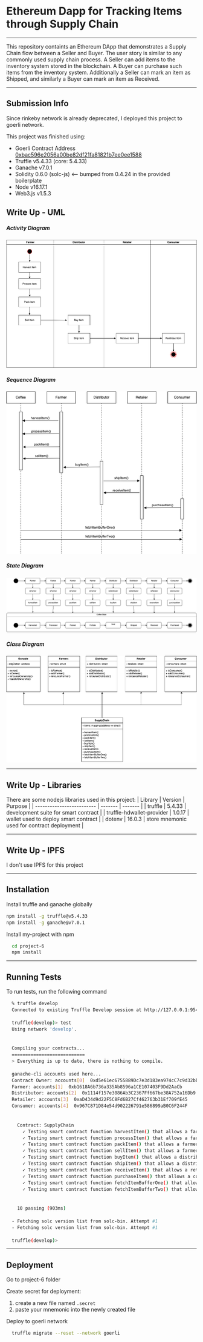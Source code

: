 
# Ethereum Dapp for Tracking Items through Supply Chain
---

This repository containts an Ethereum DApp that demonstrates a Supply Chain flow between a Seller and Buyer. The user story is similar to any commonly used supply chain process. A Seller can add items to the inventory system stored in the blockchain. A Buyer can purchase such items from the inventory system. Additionally a Seller can mark an item as Shipped, and similarly a Buyer can mark an item as Received.

---

## Submission Info

Since rinkeby network is already deprecated, I deployed this project to goerli network.

This project was finished using:
* Goerli Contract Address [0xbac596e2056a00be82df21fa81821b7ee0ee1588](https://goerli.etherscan.io/address/0xbac596e2056a00be82df21fa81821b7ee0ee1588)
* Truffle v5.4.33 (core: 5.4.33)
* Ganache v7.0.1
* Solidity 0.6.0 (solc-js) <-- bumped from 0.4.24 in the provided boilerplate
* Node v16.17.1
* Web3.js v1.5.3

## Write Up - UML

##### Activity Diagram
![activity diagram](images/activity_diagram.png)


##### Sequence Diagram
![sequence diagram](images/sequence_diagram.png)


##### State Diagram
![state diagram](images/state_diagram.png)


##### Class Diagram
![class diagram](images/class_diagram.png)

---

## Write Up - Libraries
There are some nodejs libraries used in this project:
| Library                   | Version | Purpose |
| ------------------------- | ------- | ------- |
| truffle                   | 5.4.33  | development suite for smart contract |
| truffle-hdwallet-provider | 1.0.17  | wallet used to deploy smart contract |
| dotenv          | 16.0.3   | store mnemonic used for contract deployment |


---

## Write Up - IPFS
I don't use IPFS for this project

---

## Installation

Install truffle and ganache globally
```bash
npm install -g truffle@v5.4.33
npm install -g ganache@v7.0.1
```

Install my-project with npm
```bash
  cd project-6
  npm install
```

---

## Running Tests

To run tests, run the following command

```bash
  % truffle develop
  Connected to existing Truffle Develop session at http://127.0.0.1:9545/

  truffle(develop)> test
  Using network 'develop'.


  Compiling your contracts...
  ===========================
  > Everything is up to date, there is nothing to compile.

  ganache-cli accounts used here...
  Contract Owner: accounts[0]  0xd5e61ec6755889Dc7e3d183ea974cC7c9d32bb14
  Farmer: accounts[1]  0xb1618A6b736a335Ab8596a1CE107403F9Dd2AaCb
  Distributor: accounts[2]  0x1114f157e3086Ab3C2367Ff667be38A752a16Db9
  Retailer: accounts[3]  0xaD434d9d22F5C8Fd6B27Cf462763b31Ef709fE45
  Consumer: accounts[4]  0x967C871D84e54d902226791e586899aB0C6F244F


    Contract: SupplyChain
      ✓ Testing smart contract function harvestItem() that allows a farmer to harvest coffee (115ms)
      ✓ Testing smart contract function processItem() that allows a farmer to process coffee (45ms)
      ✓ Testing smart contract function packItem() that allows a farmer to pack coffee (49ms)
      ✓ Testing smart contract function sellItem() that allows a farmer to sell coffee (50ms)
      ✓ Testing smart contract function buyItem() that allows a distributor to buy coffee (64ms)
      ✓ Testing smart contract function shipItem() that allows a distributor to ship coffee (60ms)
      ✓ Testing smart contract function receiveItem() that allows a retailer to mark coffee received (56ms)
      ✓ Testing smart contract function purchaseItem() that allows a consumer to purchase coffee (48ms)
      ✓ Testing smart contract function fetchItemBufferOne() that allows anyone to fetch item details from blockchain (101ms)
      ✓ Testing smart contract function fetchItemBufferTwo() that allows anyone to fetch item details from blockchain (89ms)


    10 passing (903ms)

  - Fetching solc version list from solc-bin. Attempt #1
  - Fetching solc version list from solc-bin. Attempt #1

  truffle(develop)>
```

---

## Deployment

Go to project-6 folder

Create secret for deployment:
1. create a new file named `.secret`
2. paste your mnemonic into the newly created file


Deploy to goerli network
```bash
  truffle migrate --reset --network goerli
```


